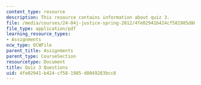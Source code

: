 ```yaml
---
content_type: resource
description: This resource contains information about quiz 3.
file: /media/courses/24-04j-justice-spring-2012/4fe02941b424cf581985d8049283bcc8_MIT24_04JS12_quiz3.pdf
file_type: application/pdf
learning_resource_types:
- Assignments
ocw_type: OCWFile
parent_title: Assignments
parent_type: CourseSection
resourcetype: Document
title: Quiz 3 Questions
uid: 4fe02941-b424-cf58-1985-d8049283bcc8
---
```


